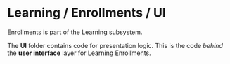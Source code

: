 # Learning / Enrollments / UI

Enrollments is part of the Learning subsystem.
  
The **UI** folder contains code for presentation logic. This is the code *behind* the **user interface** layer for Learning Enrollments.
